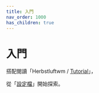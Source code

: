 ```yaml
---
title: 入門
nav_order: 1000
has_children: true
---
```


# 入門

搭配閱讀「Herbstluftwm / [Tutorial](https://herbstluftwm.org/tutorial.html#_first_start)」，

從「[設定檔](https://github.com/herbstluftwm/herbstluftwm/blob/master/share/autostart)」開始探索。
